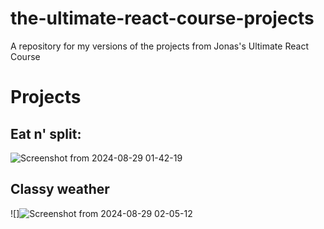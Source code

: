 # the-ultimate-react-course-projects
A repository for my versions of the projects from Jonas's Ultimate React Course


# Projects

## Eat n' split:
![Screenshot from 2024-08-29 01-42-19](https://github.com/user-attachments/assets/225452bb-0497-43c2-a200-652ef18d2d78)

## Classy weather
![]![Screenshot from 2024-08-29 02-05-12](https://github.com/user-attachments/assets/7a724842-f818-424c-b6ad-6adf0d7e1222)

